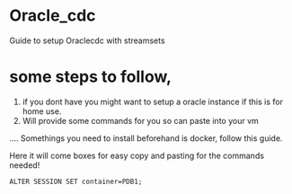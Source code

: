 # Oracle_cdc
Guide to setup Oraclecdc with streamsets

# some steps to follow, 
1. if you dont have you might want to setup a oracle instance if this is for home use. 
2. Will provide some commands for you so can paste into your vm


.... Somethings you need to install beforehand is docker, follow this guide.


Here it will come boxes for easy copy and pasting for the commands needed!


`ALTER SESSION SET container=PDB1;`
